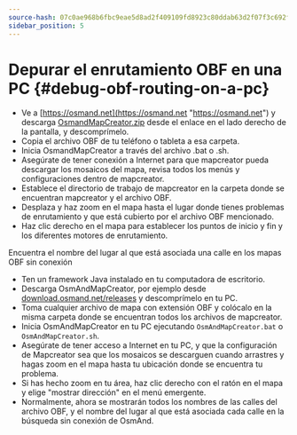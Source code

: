 ```yaml
---
source-hash: 07c0ae968b6fbc9eae5d8ad2f409109fd8923c80ddab63d2f07f3c692f96ba59
sidebar_position: 5
---
```


# Depurar el enrutamiento OBF en una PC {#debug-obf-routing-on-a-pc}


- Ve a [https://osmand.net](https://osmand.net "https://osmand.net") y descarga [OsmandMapCreator.zip](http://download.osmand.net/latest-night-build/OsmAndMapCreator-main.zip "http://download.osmand.net/latest-night-build/OsmAndMapCreator-main.zip") desde el enlace en el lado derecho de la pantalla, y descomprímelo.
- Copia el archivo OBF de tu teléfono o tableta a esa carpeta.
- Inicia OsmandMapCreator a través del archivo .bat o .sh.
- Asegúrate de tener conexión a Internet para que mapcreator pueda descargar los mosaicos del mapa, revisa todos los menús y configuraciones dentro de mapcreator.
- Establece el directorio de trabajo de mapcreator en la carpeta donde se encuentran mapcreator y el archivo OBF.
- Desplaza y haz zoom en el mapa hasta el lugar donde tienes problemas de enrutamiento y que está cubierto por el archivo OBF mencionado.
- Haz clic derecho en el mapa para establecer los puntos de inicio y fin y los diferentes motores de enrutamiento.

Encuentra el nombre del lugar al que está asociada una calle en los mapas OBF sin conexión
- Ten un framework Java instalado en tu computadora de escritorio.
- Descarga OsmAndMapCreator, por ejemplo desde [download.osmand.net/releases](https://download.osmand.net/releases/) y descomprímelo en tu PC.
- Toma cualquier archivo de mapa con extensión OBF y colócalo en la misma carpeta donde se encuentran todos los archivos de mapcreator.
- Inicia OsmAndMapCreator en tu PC ejecutando `OsmAndMapCreator.bat` o `OsmAndMapCreator.sh`.
- Asegúrate de tener acceso a Internet en tu PC, y que la configuración de Mapcreator sea que los mosaicos se descarguen cuando arrastres y hagas zoom en el mapa hasta tu ubicación donde se encuentra tu problema.
- Si has hecho zoom en tu área, haz clic derecho con el ratón en el mapa y elige "mostrar dirección" en el menú emergente.
- Normalmente, ahora se mostrarán todos los nombres de las calles del archivo OBF, y el nombre del lugar al que está asociada cada calle en la búsqueda sin conexión de OsmAnd.